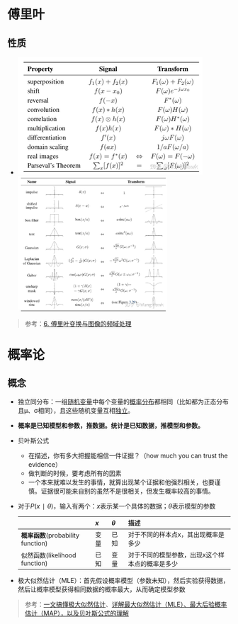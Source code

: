 # 傅里叶

## 性质

- <img src="images/v2-9ecb9fd56240a6f7825df8f41d2b1f0d_r.jpg" alt="preview" style="zoom:50%;" /><img src="images/v2-334f88e6d8510601b3c0f00566bddf4b_r.jpg" alt="preview" style="zoom: 33%;" />

> 参考：[6. 傅里叶变换与图像的频域处理](https://zhuanlan.zhihu.com/p/54946461)

# 概率论

## 概念

- 独立同分布：一组[随机变量](https://zh.wikipedia.org/wiki/随机变量)中每个变量的[概率分布](https://zh.wikipedia.org/wiki/概率分布)都相同（比如都为正态分布且μ、σ相同），且这些随机变量互相[独立](https://zh.wikipedia.org/wiki/独立_(概率论))。

- **概率是已知模型和参数，推数据。统计是已知数据，推模型和参数。**

- 贝叶斯公式

  - 在描述，你有多大把握能相信一件证据？（how much you can trust the evidence）
  - 做判断的时候，要考虑所有的因素
  - 一个本来就难以发生的事情，就算出现某个证据和他强烈相关，也要谨慎。证据很可能来自别的虽然不是很相关，但发生概率较高的事情。 

- 对于$P(x∣θ)$，输入有两个：$x$表示某一个具体的数据；$\theta$​表示模型的参数

  |                                    | $x$  | $\theta$ | 描述                                            |
  | ---------------------------------- | ---- | -------- | ----------------------------------------------- |
  | **概率函数**(probability function) | 变量 | 已知     | 对于不同的样本点x，其出现概率是多少             |
  | 似然函数(likelihood function)      | 已知 | 变量     | 对于不同的模型参数，出现x这个样本点的概率是多少 |

- 极大似然估计（MLE）：首先假设概率模型（参数未知），然后实验获得数据，然后让概率模型获得相同数据的概率最大，从而确定模型参数

> 参考：[一文搞懂极大似然估计](https://zhuanlan.zhihu.com/p/26614750)、[详解最大似然估计（MLE）、最大后验概率估计（MAP），以及贝叶斯公式的理解](https://blog.csdn.net/u011508640/article/details/72815981)